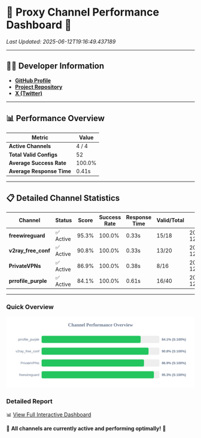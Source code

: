 # 🌟 Proxy Channel Performance Dashboard 🌟

_Last Updated: 2025-06-12T19:16:49.437189_

---

## 👩‍💻 Developer Information

- **[GitHub Profile](https://github.com/4n0nymou3)**  
- **[Project Repository](https://github.com/4n0nymou3/multi-proxy-config-fetcher)**  
- **[X (Twitter)](https://x.com/4n0nymou3)**  

---

## 📊 Performance Overview

| Metric                | Value       |
|-----------------------|-------------|
| **Active Channels**   | 4 / 4       |
| **Total Valid Configs** | 52          |
| **Average Success Rate** | 100.0%      |
| **Average Response Time** | 0.41s       |

---

## 📋 Detailed Channel Statistics

| Channel          | Status     | Score  | Success Rate | Response Time | Valid/Total | Last Success               |
|------------------|------------|--------|--------------|---------------|-------------|----------------------------|
| **freewireguard**  | ✅ Active  | 95.3%  | 100.0% | 0.33s         | 15/18       | 2025-06-12T19:16:49.435564 |
| **v2ray_free_conf**  | ✅ Active  | 90.8%  | 100.0% | 0.33s         | 13/20       | 2025-06-12T19:16:48.663394 |
| **PrivateVPNs**  | ✅ Active  | 86.9%  | 100.0% | 0.38s         | 8/16       | 2025-06-12T19:16:49.081526 |
| **prrofile_purple**  | ✅ Active  | 84.1%  | 100.0% | 0.61s         | 16/40       | 2025-06-12T19:16:48.253063 |

---

### Quick Overview
<div align="center">
  <a href="https://raw.githubusercontent.com/nullluser/NullRepo/refs/heads/main/assets/channel_stats_chart.svg">
    <img src="https://raw.githubusercontent.com/nullluser/NullRepo/refs/heads/main/assets/channel_stats_chart.svg" alt="Source Performance Statistics" width="800">
  </a>
</div>

### Detailed Report
📊 [View Full Interactive Dashboard](https://htmlpreview.github.io/?https://github.com/nullluser/NullRepo/blob/main/assets/performance_report.html)

🎉 **All channels are currently active and performing optimally!** 🎉
